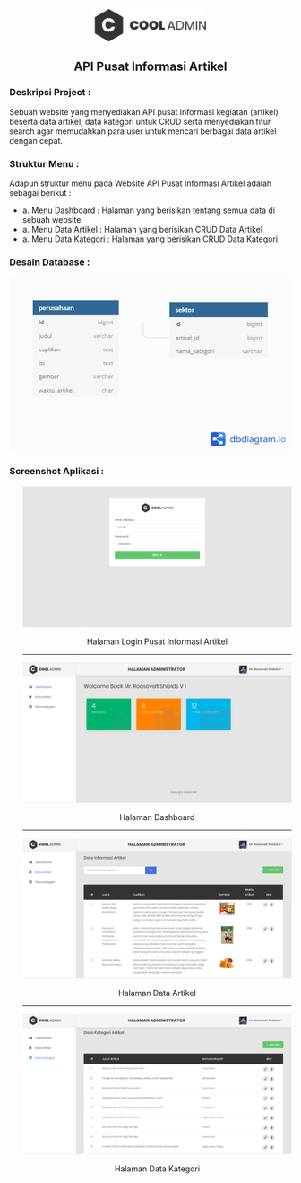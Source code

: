 <p align="center"><img src="https://raw.githubusercontent.com/ramaarief/tutorial_caker/master/logo.png" width="200"></p>

<h2 align="center">API Pusat Informasi Artikel</h2>
<h3>Deskripsi Project : </h3>
<p>Sebuah website yang menyediakan API pusat informasi kegiatan (artikel) beserta data artikel, data kategori untuk CRUD serta menyediakan fitur search agar memudahkan para user untuk mencari berbagai data artikel dengan cepat. </p>
<h3>Struktur Menu : </h3>
<p>Adapun struktur menu pada Website API Pusat Informasi Artikel adalah sebagai berikut :
<ul>
    <li>a. Menu Dashboard : Halaman yang berisikan tentang semua data di sebuah website</li>
    <li>a. Menu Data Artikel : Halaman yang berisikan CRUD Data Artikel</li>
    <li>a. Menu Data Kategori : Halaman yang berisikan CRUD Data Kategori</li>
</ul>
<h3>Desain Database : </h3>
<p align="center"><img src="https://raw.githubusercontent.com/ramaarief/tutorial_caker/master/DB.png"></p>
<h3>Screenshot Aplikasi : </h3>
<ul>
    <p align="center"><img src="https://raw.githubusercontent.com/ramaarief/tutorial_caker/master/api_login.png"></p>
    <p align="center">Halaman Login Pusat Informasi Artikel</p>
    <hr>
    <p align="center"><img src="https://raw.githubusercontent.com/ramaarief/tutorial_caker/master/api_dashboard.png"></p>
    <p align="center">Halaman Dashboard</p>
    <hr>
    <p align="center"><img src="https://raw.githubusercontent.com/ramaarief/tutorial_caker/master/api_data_artikel.png"></p>
	<p align="center">Halaman Data Artikel</p>
    <hr>
    <p align="center"><img src="https://raw.githubusercontent.com/ramaarief/tutorial_caker/master/api_data_kategori.png"></p>
	<p align="center">Halaman Data Kategori</p>
</ul>

